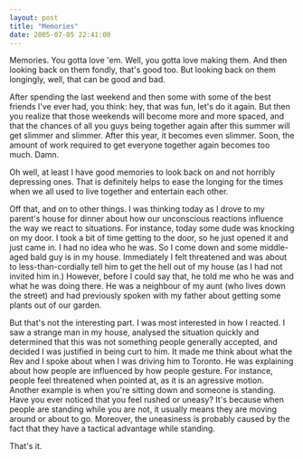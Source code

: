 ```yaml
---
layout: post
title: "Memories"
date: 2005-07-05 22:41:00
---
```


Memories. You gotta love 'em. Well, you gotta love making them. And then looking back on them fondly, that's good too. But looking back on them longingly, well, that can be good and bad.

<!--more-->

After spending the last weekend and then some with some of the best friends I've ever had, you think: hey, that was fun, let's do it again. But then you realize that those weekends will become more and more spaced, and that the chances of all you guys being together again after this summer will get slimmer and slimmer. After this year, it becomes even slimmer. Soon, the amount of work required to get everyone together again becomes too much. Damn.

Oh well, at least I have good memories to look back on and not horribly depressing ones. That is definitely helps to ease the longing for the times when we all used to live together and entertain each other.

Off that, and on to other things. I was thinking today as I drove to my parent's house for dinner about how our unconscious reactions influence the way we react to situations. For instance, today some dude was knocking on my door. I took a bit of time getting to the door, so he just opened it and just came in. I had no idea who he was. So I come down and some middle-aged bald guy is in my house. Immediately I felt threatened and was about to less-than-cordially tell him to get the hell out of my house (as I had not invited him in.) However, before I could say that, he told me who he was and what he was doing there. He was a neighbour of my aunt (who lives down the street) and had previously spoken with my father about getting some plants out of our garden.

But that's not the interesting part. I was most interested in how I reacted. I saw a strange man in my house, analysed the situation quickly and determined that this was not something people generally accepted, and decided I was justified in being curt to him. It made me think about what the Rev and I spoke about when I was driving him to Toronto. He was explaining about how people are influenced by how people gesture. For instance, people feel threatened when pointed at, as it is an agressive motion. Another example is when you're sitting down and someone is standing. Have you ever noticed that you feel rushed or uneasy? It's because when people are standing while you are not, it usually means they are moving around or about to go. Moreover, the uneasiness is probably caused by the fact that they have a tactical advantage while standing.

That's it.
